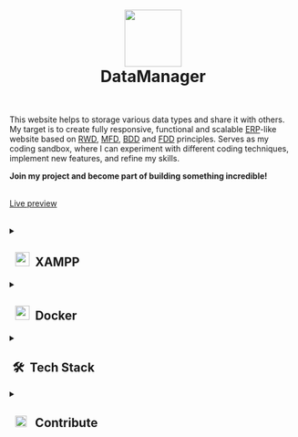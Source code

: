 # <div align="center"> <img src="https://github.com/SzymCode/DataManager/assets/107359025/7a309f2a-fb1d-408a-8985-5bac01796411" width="100" height="100" > <br> DataManager <br> </div>
<br>

This website helps to storage various data types and share it with others. My target is to create fully responsive, functional and scalable [ERP](https://en.wikipedia.org/wiki/Enterprise_resource_planning)-like website based on [RWD](https://en.wikipedia.org/wiki/Responsive_web_design), [MFD](https://medium.com/@Vincentxia77/what-is-mobile-first-design-why-its-important-how-to-make-it-7d3cf2e29d00), [BDD](https://en.wikipedia.org/wiki/Behavior-driven_development) and [FDD](https://en.wikipedia.org/wiki/Feature-driven_development) principles. Serves as my coding sandbox, where I can experiment with different coding techniques, implement new features, and refine my skills. 

<b>Join my project and become part of building something incredible!</b>

<br><a href="https://data-manager.szymco.de">Live preview</a><br><br>

<details><summary> <h2> &nbsp; <img src="https://upload.wikimedia.org/wikipedia/commons/d/dc/XAMPP_Logo.png" height=25/> &nbsp;XAMPP </h2> </summary> <br>
<details><summary> 🛠️ Installation </summary>

- First make sure u have installed latest versions of [PHP](https://www.php.net), [Laravel](https://laravel.com/), [Vue.js](https://vuejs.org/), [Node.js](https://nodejs.org/en), [npm](https://www.npmjs.com), [XAMPP](https://www.apachefriends.org/pl/index.html) and [Composer](https://getcomposer.org/)

- I recommend use [nvm](https://github.com/nvm-sh/nvm/blob/master/README.md) for install latest supported versions of [Node.js](https://nodejs.org/en) and [npm](https://www.npmjs.com), 

```
nvm use --lts
```

- Clone this repository

```
git clone https://github.com/SzymCode/DataManager.git
```

- Install modules in root directory

```bash
npm install
composer update
```

### **Make sure u have installed all modules!**

- Change *.env.example* file to *.env* in root directory, run XAMPP mysql server and create database
```bash
mysql -u root -p
create database datamanager
create database datamanager_test    # it's not necessary, only for tests
```

<br></details>

<details><summary> 🚀 Run </summary><br>

Root directory:

```bash
npm run dev
php artisan serve
```

<br></details>

<details><summary> ❓ Usage </summary><br>
<details><summary> Migrations </summary><br>

```bash
php artisan migrate:fresh --seed

# Reset database by dropping all tables and then run all migrations
# --seed flag runs the database seeders after the migrations
```

<br/></details>

<details><summary> Factories </summary><br>

```bash
php artisan tinker

# if you wish, you can specify count in factory() or attributes in create()
Article::factory(100)->create();
Contact::factory(100)->create();
User::factory(100)->create();

# for Spatie Activity model
Database\Factories\ActivityFactory::new()->count(100)->create();
```

<br/></details>

<details><summary> Tests </summary><br>

<img src="https://github.com/SzymCode/SzymCode/assets/107359025/ced20949-7b32-407b-a249-2dd9b117f5b2" height="15" /> &nbsp;Backend tests:
```bash
# run all tests
./vendor/bin/pest

# or specify group
./vendor/bin/pest --group=api

# defined tests groups:
api, article-api, contact-api, sitemap-api, user-api,
database, feature, global, unit,
commands, controllers, services, factories, migrations, models

# run all tests and check code coverage
./vendor/bin/pest --coverage
```
![Tests](https://github.com/SzymCode/DataManager/assets/107359025/160b61df-0ef8-4bb7-a84a-38ad1941e9f7)![Coverage](https://github.com/SzymCode/DataManager/assets/107359025/dec55c40-669b-4483-ae59-4ec21594e147)

<img src="https://static-00.iconduck.com/assets.00/cypress-icon-512x511-29zvfts6.png" height="15" /> &nbsp;Frontend tests:
```bash
npm run open
```

<img src="https://icons.veryicon.com/png/o/business/vscode-program-item-icon/storybook.png" height="15" /> &nbsp;Storybook:
```bash
cd storybook
yarn storybook
```

<br></details>

<details><summary> npm </summary><br>

1. Npm clean install - ```npm ci```
4. Vite build - ```npm run build```
5. Eslint fix - ```npm run lint```
6. Run prettier - ```npm run write```
7. Husky install - ```npm run prepare```

<br></details>

<details><summary> Sitemaps </summary><br>

Generate XML sitemap

```bash
php artisan sitemap:generate
```

</details></details><hr><br></details></details>




<details><summary> <h2> &nbsp; <img src="https://cdn4.iconfinder.com/data/icons/logos-and-brands/512/97_Docker_logo_logos-512.png" height=25/> &nbsp;Docker </h2> </summary> <br>
<details><summary> 🛠️ Installation </summary>

- First make sure u have installed latest versions of [PHP](https://www.php.net), [Laravel](https://laravel.com/), [Vue.js](https://vuejs.org/), [Node.js](https://nodejs.org/en), [npm](https://www.npmjs.com), [Composer](https://getcomposer.org/) and [Docker](https://www.docker.com)

- I recommend use [nvm](https://github.com/nvm-sh/nvm/blob/master/README.md) for install latest supported versions of [Node.js](https://nodejs.org/en) and [npm](https://www.npmjs.com), 

```
nvm use --lts
```

- Clone this repository

```
git clone https://github.com/SzymCode/DataManager.git
```

- Change .env.example file to .env in root directory

- Install modules in root directory

```bash
composer update
php artisan sail:install
```

### **Make sure u have installed all modules!**

<br></details>

<details><summary> 🚀 Run </summary> <br>

Root directory:

```bash
# run Docker containers in the background
sail start

# run command inside laravel.test container bash
sail npm run dev
```

**Remember to shutdown all XAMPP processes!**

Possible problems: 
- Sail: no such file or directory found: [Solution 1](https://laravel.com/docs/10.x/sail#configuring-a-shell-alias), [Solution 2](https://stackoverflow.com/questions/71503871/laravel-error-laravel-sail-no-such-file-or-directory-found)
- Error starting userland proxy: listen tcp4 0.0.0.0:3306: bind: address already in use: ```sudo service mysql stop```

<br></details> 

<details><summary> ❓ Usage </summary><br>

<details><summary> Migrations </summary><br>

```bash
sail artisan migrate:fresh --seed

# Reset database by dropping all tables and then run all migrations
# --seed flag runs the database seeders after the migrations
```

<br/></details>

<details><summary> Factories </summary><br>

```bash
sail tinker

# if you wish, you can specify count in factory() or attributes in create()
Article::factory(100)->create();
Contact::factory(100)->create();
User::factory(100)->create();

# for Spatie Activity model
Database\Factories\ActivityFactory::new()->count(100)->create();
```

<br/></details>

<details><summary> Tests </summary><br>

<img src="https://github.com/SzymCode/SzymCode/assets/107359025/ced20949-7b32-407b-a249-2dd9b117f5b2" height="15" /> &nbsp;Backend tests:
```bash
# run all tests
sail pest

# or specify group
sail pest --group=api

# defined tests groups:
api, article-api, contact-api, sitemap-api, user-api,
database, feature, global, unit,
commands, controllers, services, factories, migrations, models

# run all tests and check code coverage
sail pest --coverage
```

![Tests](https://github.com/SzymCode/DataManager/assets/107359025/160b61df-0ef8-4bb7-a84a-38ad1941e9f7)![Coverage](https://github.com/SzymCode/DataManager/assets/107359025/dec55c40-669b-4483-ae59-4ec21594e147)



<img src="https://static-00.iconduck.com/assets.00/cypress-icon-512x511-29zvfts6.png" height="15" /> &nbsp;Frontend tests:
```bash
npm run open  # For now I've not configured Cypress with Docker
```

<img src="https://icons.veryicon.com/png/o/business/vscode-program-item-icon/storybook.png" height="15" /> &nbsp;Storybook:
```bash
cd storybook
yarn storybook
```

<br></details>

<details><summary> npm </summary><br>

1. Npm clean install - ```sail npm ci```
4. Vite build - ```sail npm run build```
5. Eslint fix - ```sail npm run lint```
6. Run prettier - ```sail npm run write```
7. Husky install - ```sail npm run prepare```

<br></details>

<details><summary> Sitemaps </summary><br>

Generate XML sitemap

```bash
sail artisan sitemap:generate
```

</details></details><hr><br></details></details>

<details><summary> <h2> &nbsp;🛠️&nbsp; Tech Stack </h2> </summary> <br>
<div align="center">
  <img src="https://skillicons.dev/icons?i=php" height="35" />
  <img src="https://skillicons.dev/icons?i=ts" height="35" />
  <img src="https://skillicons.dev/icons?i=laravel" height="35" />
  <img src="https://skillicons.dev/icons?i=vue" height="35" />
  <img src="https://www.primefaces.org/wp-content/uploads/2019/12/primevue-logo.png" height="35" />
  <img src="https://skillicons.dev/icons?i=html" height="35" />
  <img src="https://skillicons.dev/icons?i=sass" height="35" />
  <img src="https://skillicons.dev/icons?i=docker" height="35" />
  <img src="https://skillicons.dev/icons?i=heroku" height="35" />
  <img src="https://skillicons.dev/icons?i=vite" height="35" />
  <img src="https://skillicons.dev/icons?i=mysql" height="35" />
  <img src="https://github.com/SzymCode/SzymCode/assets/107359025/ced20949-7b32-407b-a249-2dd9b117f5b2" height="35" />
  <img src="https://icons.veryicon.com/png/o/business/vscode-program-item-icon/storybook.png" height="35" />
  <img src="https://static-00.iconduck.com/assets.00/cypress-icon-512x511-29zvfts6.png" height="35" />
  <img src="https://cdn.jsdelivr.net/gh/devicons/devicon/icons/eslint/eslint-original.svg" height="35" />
  <img src="https://github.com/SzymCode/SzymCode/assets/107359025/a983a634-3e81-4a11-9281-0ef0bacfd187" height="35" />
  <img src="https://github.com/SzymCode/SzymCode/assets/107359025/712ed3a9-e9fa-4782-acff-140a4970ba88" height="35" />
</div>
<hr><br></details>

<details><summary> <h2> &nbsp; <img src="https://static-00.iconduck.com/assets.00/github-icon-2048x2048-823jqxdr.png" width="20"> &nbsp; Contribute </h2> </summary> <br>

Feel free to check open [issues](https://github.com/SzymCode/DataManager/issues) or create new ones. <br>
Your skills and expertise will directly contribute to the success of our project, helping us achieve our goals and create an attractive portfolio.

<br></details>

